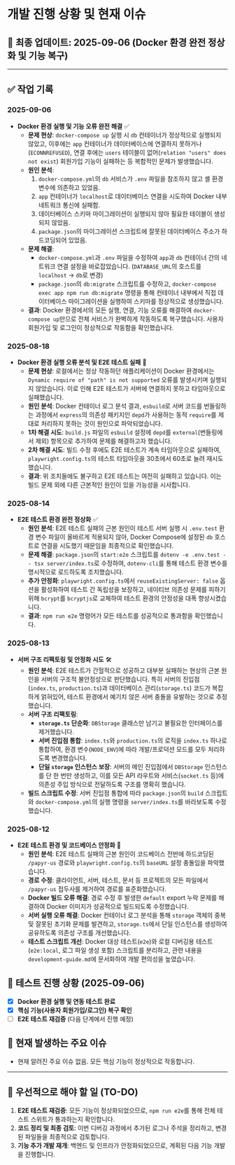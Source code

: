 # 개발 진행 상황 및 현재 이슈

## 📅 최종 업데이트: 2025-09-06 (Docker 환경 완전 정상화 및 기능 복구)

---

## ✅ 작업 기록

### 2025-09-06
- **Docker 환경 실행 및 기능 오류 완전 해결** ✅
  - **문제 현상**: `docker-compose up` 실행 시 `db` 컨테이너가 정상적으로 실행되지 않았고, 이후에는 `app` 컨테이너가 데이터베이스에 연결하지 못하거나(`ECONNREFUSED`), 연결 후에는 `users` 테이블이 없어(`relation "users" does not exist`) 회원가입 기능이 실패하는 등 복합적인 문제가 발생했습니다.
  - **원인 분석**:
    1. `docker-compose.yml`의 `db` 서비스가 `.env` 파일을 참조하지 않고 셸 환경 변수에 의존하고 있었음.
    2. `app` 컨테이너가 `localhost`로 데이터베이스 연결을 시도하여 Docker 내부 네트워크 통신에 실패함.
    3. 데이터베이스 스키마 마이그레이션이 실행되지 않아 필요한 테이블이 생성되지 않았음.
    4. `package.json`의 마이그레이션 스크립트에 잘못된 데이터베이스 주소가 하드코딩되어 있었음.
  - **문제 해결**:
    - `docker-compose.yml`과 `.env` 파일을 수정하여 `app`과 `db` 컨테이너 간의 네트워크 연결 설정을 바로잡았습니다. (`DATABASE_URL`의 호스트를 `localhost` -> `db`로 변경)
    - `package.json`의 `db:migrate` 스크립트를 수정하고, `docker-compose exec app npm run db:migrate` 명령을 통해 컨테이너 내부에서 직접 데이터베이스 마이그레이션을 실행하여 스키마를 정상적으로 생성했습니다.
  - **결과**: Docker 환경에서의 모든 실행, 연결, 기능 오류를 해결하여 `docker-compose up`만으로 전체 서비스가 완벽하게 작동하도록 복구했습니다. 사용자 회원가입 및 로그인이 정상적으로 작동함을 확인했습니다.

### 2025-08-18
- **Docker 환경 실행 오류 분석 및 E2E 테스트 실패** 🐞
  - **문제 현상**: 로컬에서는 정상 작동하던 애플리케이션이 Docker 환경에서는 `Dynamic require of "path" is not supported` 오류를 발생시키며 실행되지 않았습니다. 이로 인해 E2E 테스트가 서버에 연결하지 못하고 타임아웃으로 실패했습니다.
  - **원인 분석**: Docker 컨테이너 로그 분석 결과, `esbuild`로 서버 코드를 번들링하는 과정에서 `express`의 의존성 패키지인 `depd`가 사용하는 동적 `require`를 제대로 처리하지 못하는 것이 원인으로 파악되었습니다.
  - **1차 해결 시도**: `build.js` 파일의 `esbuild` 설정에 `depd`를 `external`(번들링에서 제외) 항목으로 추가하여 문제를 해결하고자 했습니다.
  - **2차 해결 시도**: 빌드 수정 후에도 E2E 테스트가 계속 타임아웃으로 실패하여, `playwright.config.ts`의 테스트 타임아웃을 30초에서 60초로 늘려 재시도했습니다.
  - **결과**: 위 조치들에도 불구하고 E2E 테스트는 여전히 실패하고 있습니다. 이는 빌드 문제 외에 다른 근본적인 원인이 있을 가능성을 시사합니다.

### 2025-08-14
- **E2E 테스트 환경 완전 정상화** ✅
  - **원인 분석**: E2E 테스트 실패의 근본 원인이 테스트 서버 실행 시 `.env.test` 환경 변수 파일이 올바르게 적용되지 않아, Docker Compose에 설정된 `db` 호스트로 연결을 시도했기 때문임을 최종적으로 확인했습니다.
  - **문제 해결**: `package.json`의 `start:e2e` 스크립트를 `dotenv -e .env.test -- tsx server/index.ts`로 수정하여, `dotenv-cli`를 통해 테스트 환경 변수를 명시적으로 로드하도록 조치했습니다.
  - **추가 안정화**: `playwright.config.ts`에서 `reuseExistingServer: false` 옵션을 활성화하여 테스트 간 독립성을 보장하고, 네이티브 의존성 문제를 피하기 위해 `bcrypt`를 `bcryptjs`로 교체하여 테스트 환경의 안정성을 대폭 향상시켰습니다.
  - **결과**: `npm run e2e` 명령어가 모든 테스트를 성공적으로 통과함을 확인했습니다.

### 2025-08-13
- **서버 구조 리팩토링 및 안정화 시도** 🛠️
  - **원인 분석**: E2E 테스트가 간헐적으로 성공하고 대부분 실패하는 현상의 근본 원인을 서버의 구조적 불안정성으로 판단했습니다. 특히 서버의 진입점(`index.ts`, `production.ts`)과 데이터베이스 관리(`storage.ts`) 코드가 복잡하게 얽혀있어, 테스트 환경에서 예기치 않은 서버 충돌을 유발하는 것으로 추정했습니다.
  - **서버 구조 리팩토링**:
    - **`storage.ts` 단순화**: `DBStorage` 클래스만 남기고 불필요한 인터페이스를 제거했습니다.
    - **서버 진입점 통합**: `index.ts`와 `production.ts`의 로직을 `index.ts` 하나로 통합하여, 환경 변수(`NODE_ENV`)에 따라 개발/프로덕션 모드를 모두 처리하도록 변경했습니다.
    - **단일 `storage` 인스턴스 보장**: 서버의 메인 진입점에서 `DBStorage` 인스턴스를 단 한 번만 생성하고, 이를 모든 API 라우트와 서비스(`socket.ts` 등)에 의존성 주입 방식으로 전달하도록 구조를 명확히 했습니다.
  - **빌드 스크립트 수정**: 서버 진입점 통합에 따라 `package.json`의 `build` 스크립트와 `docker-compose.yml`의 실행 명령을 `server/index.ts`를 바라보도록 수정했습니다.

### 2025-08-12
- **E2E 테스트 환경 및 코드베이스 안정화** 🚀
  - **원인 분석**: E2E 테스트 실패의 근본 원인이 코드베이스 전반에 하드코딩된 `/papyr-us` 경로와 `playwright.config.ts`의 `baseURL` 설정 충돌임을 파악했습니다.
  - **경로 수정**: 클라이언트, 서버, 테스트, 문서 등 프로젝트의 모든 파일에서 `/papyr-us` 접두사를 제거하여 경로를 표준화했습니다.
  - **Docker 빌드 오류 해결**: 경로 수정 후 발생한 `default` export 누락 문제를 해결하여 Docker 이미지가 성공적으로 빌드되도록 수정했습니다.
  - **서버 실행 오류 해결**: Docker 컨테이너 로그 분석을 통해 `storage` 객체의 중복 및 잘못된 초기화 문제를 발견하고, `storage.ts`에서 단일 인스턴스를 생성하여 공유하도록 의존성 구조를 개선했습니다.
  - **테스트 스크립트 개선**: Docker 대상 테스트(`e2e`)와 로컬 디버깅용 테스트(`e2e:local`, 로그 파일 생성 포함) 스크립트를 분리하고, 관련 내용을 `development-guide.md`에 문서화하여 개발 편의성을 높였습니다.

## 🧪 테스트 진행 상황 (2025-09-06)

- [x] **Docker 환경 실행 및 연동 테스트 완료**
- [x] **핵심 기능(사용자 회원가입/로그인) 복구 확인**
- [ ] **E2E 테스트 재검증** (다음 단계에서 진행 예정)

## 🚨 현재 발생하는 주요 이슈

- 현재 알려진 주요 이슈 없음. 모든 핵심 기능이 정상적으로 작동합니다.

---

## 📝 우선적으로 해야 할 일 (TO-DO)

1.  **E2E 테스트 재검증**: 모든 기능이 정상화되었으므로, `npm run e2e`를 통해 전체 테스트 스위트가 통과하는지 확인합니다.
2.  **코드 정리 및 최종 검토**: 이번 디버깅 과정에서 추가된 로그나 주석을 정리하고, 변경된 파일들을 최종적으로 검토합니다.
3.  **기능 추가 개발 재개**: 백엔드 및 인프라가 안정화되었으므로, 계획된 다음 기능 개발을 진행합니다.